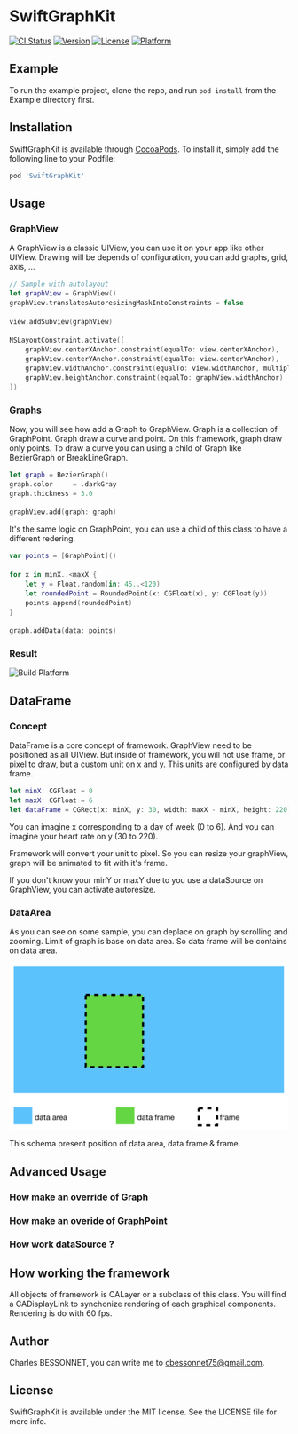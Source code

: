 # SwiftGraphKit

[![CI Status](https://img.shields.io/travis/cbessonnet75@gmail.com/SwiftGraphKit.svg?style=flat)](https://travis-ci.org/cbessonnet75@gmail.com/SwiftGraphKit)
[![Version](https://img.shields.io/cocoapods/v/SwiftGraphKit.svg?style=flat)](https://cocoapods.org/pods/SwiftGraphKit)
[![License](https://img.shields.io/cocoapods/l/SwiftGraphKit.svg?style=flat)](https://cocoapods.org/pods/SwiftGraphKit)
[![Platform](https://img.shields.io/cocoapods/p/SwiftGraphKit.svg?style=flat)](https://cocoapods.org/pods/SwiftGraphKit)

## Example

To run the example project, clone the repo, and run `pod install` from the Example directory first.

## Installation

SwiftGraphKit is available through [CocoaPods](https://cocoapods.org). To install
it, simply add the following line to your Podfile:

```ruby
pod 'SwiftGraphKit'
```

## Usage

### GraphView

A GraphView is a classic UIView, you can use it on your app like other UIView.
Drawing will be depends of configuration, you can add graphs, grid, axis, ...

```swift
// Sample with autolayout
let graphView = GraphView()
graphView.translatesAutoresizingMaskIntoConstraints = false

view.addSubview(graphView)

NSLayoutConstraint.activate([
    graphView.centerXAnchor.constraint(equalTo: view.centerXAnchor),
    graphView.centerYAnchor.constraint(equalTo: view.centerYAnchor),
    graphView.widthAnchor.constraint(equalTo: view.widthAnchor, multiplier: 0.9),
    graphView.heightAnchor.constraint(equalTo: graphView.widthAnchor)
])
```

### Graphs

Now, you will see how add a Graph to GraphView. Graph is a collection of GraphPoint.
Graph draw a curve and point. On this framework, graph draw only points.
To draw a curve you can using a child of Graph like BezierGraph or BreakLineGraph.

```swift
let graph = BezierGraph()
graph.color     = .darkGray
graph.thickness = 3.0

graphView.add(graph: graph)
```
It's the same logic on GraphPoint, you can use a child of this class to have a different redering.

```swift
var points = [GraphPoint]()

for x in minX..<maxX {
    let y = Float.random(in: 45..<120)
    let roundedPoint = RoundedPoint(x: CGFloat(x), y: CGFloat(y))
    points.append(roundedPoint)
}

graph.addData(data: points)
```

### Result

![Build Platform](Images/graphKit_scroll.gif)

## DataFrame

### Concept

DataFrame is a core concept of framework. GraphView need to be positioned as all UIView.
But inside of framework, you will not use frame, or pixel to draw, but a custom unit on x and y.
This units are configured by data frame.

```swift
let minX: CGFloat = 0
let maxX: CGFloat = 6
let dataFrame = CGRect(x: minX, y: 30, width: maxX - minX, height: 220)
```
You can imagine x corresponding to a day of week (0 to 6).
And you can imagine your heart rate on y (30 to 220).

Framework will convert your unit to pixel. So you can resize your graphView, graph will be animated to fit with it's frame.

If you don't know your minY or maxY due to you use a dataSource on GraphView, you can activate autoresize.

### DataArea

As you can see on some sample, you can deplace on graph by scrolling and zooming. Limit of graph is base on data area. So data frame will be contains on data area.

![Build Platform](Images/dataFrame.png)

This schema present position of data area, data frame & frame.

## Advanced Usage

### How make an override of Graph

### How make an overide of GraphPoint

### How work dataSource ?

## How working the framework

All objects of framework is CALayer or a subclass of this class. You will find a CADisplayLink to synchonize rendering of each graphical components. Rendering is do with 60 fps.


## Author

Charles BESSONNET, you can write me to cbessonnet75@gmail.com.

## License

SwiftGraphKit is available under the MIT license. See the LICENSE file for more info.
